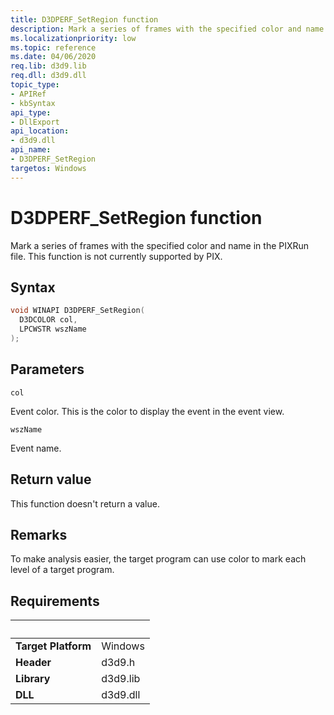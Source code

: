 ```yaml
---
title: D3DPERF_SetRegion function
description: Mark a series of frames with the specified color and name in the PIXRun file. This function is not currently supported by PIX.
ms.localizationpriority: low
ms.topic: reference
ms.date: 04/06/2020
req.lib: d3d9.lib
req.dll: d3d9.dll
topic_type:
- APIRef
- kbSyntax
api_type:
- DllExport
api_location:
- d3d9.dll
api_name:
- D3DPERF_SetRegion
targetos: Windows
---
```


# D3DPERF_SetRegion function

Mark a series of frames with the specified color and name in the PIXRun file. This function is not currently supported by PIX.

## Syntax

```cpp
void WINAPI D3DPERF_SetRegion(
  D3DCOLOR col,
  LPCWSTR wszName
);
```

## Parameters

`col`

Event color. This is the color to display the event in the event view.

`wszName`

Event name.

## Return value

This function doesn't return a value.

## Remarks

To make analysis easier, the target program can use color to mark each level of a target program.

## Requirements
| &nbsp; | &nbsp; |
| ---- |:---- |
| **Target Platform** | Windows |
| **Header** | d3d9.h |
| **Library** | d3d9.lib |
| **DLL** | d3d9.dll |